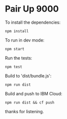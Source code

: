 # Pair Up 9000
To install the dependencies:

`npm install`

To run in dev mode:

`npm start`

Run the tests:

`npm test`

Build to 'dist/bundle.js':

`npm run dist`

Build and push to IBM Cloud:

`npm run dist && cf push`

thanks for listening.

